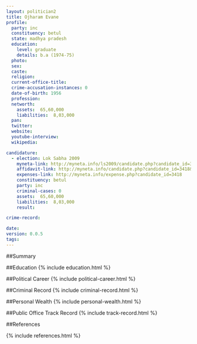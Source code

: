 ```yaml
---
layout: politician2
title: Ojharam Evane
profile: 
  party: inc
  constituency: betul
  state: madhya pradesh
  education: 
    level: graduate
    details: b.a (1974-75)
  photo: 
  sex: 
  caste: 
  religion: 
  current-office-title: 
  crime-accusation-instances: 0
  date-of-birth: 1956
  profession: 
  networth: 
    assets:  65,60,000
    liabilities:  8,03,000
  pan: 
  twitter: 
  website: 
  youtube-interview: 
  wikipedia: 

candidature: 
  - election: Lok Sabha 2009
    myneta-link: http://myneta.info/ls2009/candidate.php?candidate_id=3418
    affidavit-link: http://myneta.info/candidate.php?candidate_id=3418&scan=original
    expenses-link: http://myneta.info/expense.php?candidate_id=3418
    constituency: betul 
    party: inc
    criminal-cases: 0
    assets:  65,60,000
    liabilities:  8,03,000
    result:  

crime-record: 

date: 
version: 0.0.5
tags: 
---
```

##Summary


##Education
{% include education.html %}


##Political Career
{% include political-career.html %}


##Criminal Record
{% include criminal-record.html %}


##Personal Wealth
{% include personal-wealth.html %}


##Public Office Track Record
{% include track-record.html %}


##References


{% include references.html %}